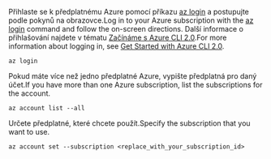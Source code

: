 <span data-ttu-id="59841-101">Přihlaste se k předplatnému Azure pomocí příkazu [az login](/cli/azure/#login) a postupujte podle pokynů na obrazovce.</span><span class="sxs-lookup"><span data-stu-id="59841-101">Log in to your Azure subscription with the [az login](/cli/azure/#login) command and follow the on-screen directions.</span></span> <span data-ttu-id="59841-102">Další informace o přihlašování najdete v tématu [Začínáme s Azure CLI 2.0](/cli/azure/get-started-with-azure-cli).</span><span class="sxs-lookup"><span data-stu-id="59841-102">For more information about logging in, see [Get Started with Azure CLI 2.0](/cli/azure/get-started-with-azure-cli).</span></span>

```azurecli
az login
```

<span data-ttu-id="59841-103">Pokud máte více než jedno předplatné Azure, vypište předplatná pro daný účet.</span><span class="sxs-lookup"><span data-stu-id="59841-103">If you have more than one Azure subscription, list the subscriptions for the account.</span></span>

```azurecli
az account list --all
```

<span data-ttu-id="59841-104">Určete předplatné, které chcete použít.</span><span class="sxs-lookup"><span data-stu-id="59841-104">Specify the subscription that you want to use.</span></span>

```azurecli
az account set --subscription <replace_with_your_subscription_id>
```